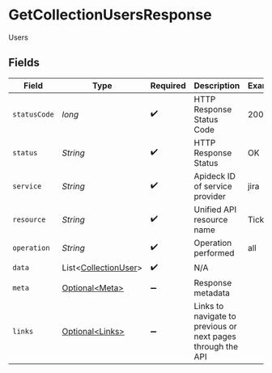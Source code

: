 # GetCollectionUsersResponse

Users


## Fields

| Field                                                              | Type                                                               | Required                                                           | Description                                                        | Example                                                            |
| ------------------------------------------------------------------ | ------------------------------------------------------------------ | ------------------------------------------------------------------ | ------------------------------------------------------------------ | ------------------------------------------------------------------ |
| `statusCode`                                                       | *long*                                                             | :heavy_check_mark:                                                 | HTTP Response Status Code                                          | 200                                                                |
| `status`                                                           | *String*                                                           | :heavy_check_mark:                                                 | HTTP Response Status                                               | OK                                                                 |
| `service`                                                          | *String*                                                           | :heavy_check_mark:                                                 | Apideck ID of service provider                                     | jira                                                               |
| `resource`                                                         | *String*                                                           | :heavy_check_mark:                                                 | Unified API resource name                                          | Tickets                                                            |
| `operation`                                                        | *String*                                                           | :heavy_check_mark:                                                 | Operation performed                                                | all                                                                |
| `data`                                                             | List\<[CollectionUser](../../models/components/CollectionUser.md)> | :heavy_check_mark:                                                 | N/A                                                                |                                                                    |
| `meta`                                                             | [Optional\<Meta>](../../models/components/Meta.md)                 | :heavy_minus_sign:                                                 | Response metadata                                                  |                                                                    |
| `links`                                                            | [Optional\<Links>](../../models/components/Links.md)               | :heavy_minus_sign:                                                 | Links to navigate to previous or next pages through the API        |                                                                    |